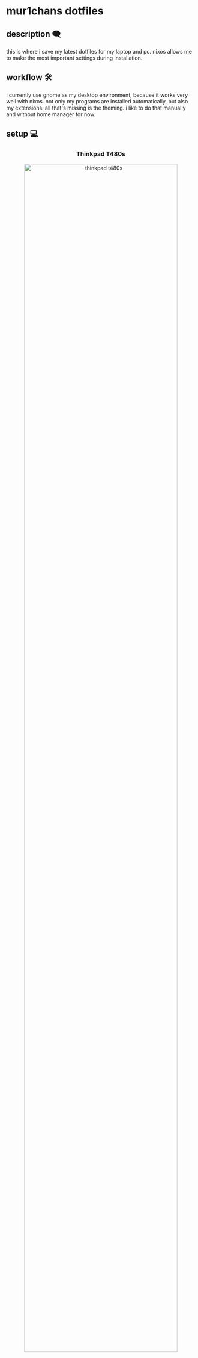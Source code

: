 # mur1chans dotfiles

<h2 align="left">description 🗨</h2> 
this is where i save my latest dotfiles for my laptop and pc.
nixos allows me to make the most important settings during installation.

<h2 align="left">workflow 🛠</h2>
i currently use gnome as my desktop environment, because it works very well with nixos. 
not only my programs are installed automatically, but also my extensions. all that's missing is the theming. 
i like to do that manually and without home manager for now.
<h2 align="left">setup 💻️</h2>
<div align="center">
  <h3 align="center">Thinkpad T480s</h3>
  <img src="https://i.imgur.com/2eZfHJ1.png" alt="thinkpad t480s" width="90%"/>
</div>
